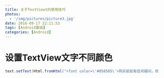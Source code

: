 ```yaml
---
title: 关于TextViewt的使用技巧
photos:
  - '/img/pictures/picture3.jpg'
date: 2016-09-17 22:11:53
tags: [Android基础]
categories: [Android]
---
```


# 设置TextView文字不同颜色

```java
text.setText(Html.fromHtml("<font color=\'#858585\'>购买前如有任何疑问，欢迎使用：</font><font color=\'#f02387\'><U>购物咨询</U></font>"));
```